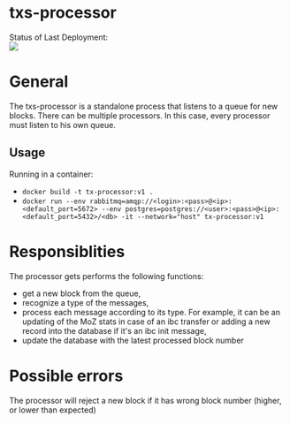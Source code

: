 # txs-processor

Status of Last Deployment:<br>
<img src="https://github.com/starway-monster/txs-processor/workflows/Docker%20Image%20CI/badge.svg"><br>

# General
The txs-processor is a standalone process that listens to a queue for new blocks. There can be multiple processors. In this case, every processor must listen to his own queue. 

## Usage

Running in a container:
* `docker build -t tx-processor:v1 .`
* `docker run --env rabbitmq=amqp://<login>:<pass>@<ip>:<default_port=5672> --env postgres=postgres://<user>:<pass>@<ip>:<default_port=5432>/<db> -it --network="host" tx-processor:v1`

# Responsiblities
The processor gets performs the following functions:
* get a new block from the queue,
* recognize a type of the messages,
* process each message according to its type. For example, it can be an updating of the MoZ stats in case of an ibc transfer or adding a new record into the database if it's an ibc init message,
* update the database with the latest processed block number

# Possible errors
The processor will reject a new block if it has wrong block number (higher, or lower than expected)
